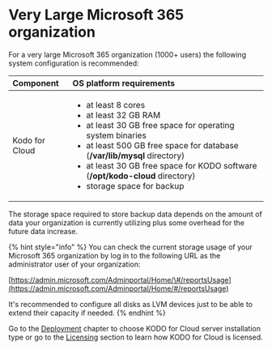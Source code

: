# Very Large Microsoft 365 organization

For a very large Microsoft 365 organization \(1000+ users\) the following system configuration is recommended:

<table>
  <thead>
    <tr>
      <th style="text-align:left">Component</th>
      <th style="text-align:left">OS platform requirements</th>
    </tr>
  </thead>
  <tbody>
    <tr>
      <td style="text-align:left">Kodo for Cloud</td>
      <td style="text-align:left">
        <ul>
          <li>at least 8 cores</li>
          <li>at least 32 GB RAM</li>
          <li>at least 30 GB free space for operating system binaries</li>
          <li>at least 500 GB free space for database (<b>/var/lib/mysql</b> directory)</li>
          <li>at least 30 GB free space for KODO software (<b>/opt/kodo-cloud</b> directory)</li>
          <li>storage space for backup</li>
        </ul>
      </td>
    </tr>
  </tbody>
</table>

The storage space required to store backup data depends on the amount of data your organization is currently utilizing plus some overhead for the future data increase.

{% hint style="info" %}
You can check the current storage usage of your Microsoft 365 organization by log in to the following URL as the administrator user of your organization:

​[https://admin.microsoft.com/Adminportal/Home/\#/reportsUsage](https://admin.microsoft.com/Adminportal/Home/#/reportsUsage)​

It's recommended to configure all disks as LVM devices just to be able to extend their capacity if needed.
{% endhint %}

Go to the [Deployment](https://storware.gitbook.io/kodo-for-cloud-office365/deployment) chapter to choose KODO for Cloud server installation type or go to the [Licensing](../licensing.md) section to learn how KODO for Cloud is licensed.

